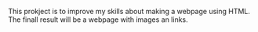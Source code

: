 This prokject is to improve my skills about making a webpage using HTML.
The finall result will be a webpage with images an links.
